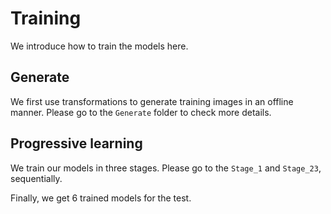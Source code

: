 # Training

We introduce how to train the models here.

## Generate

We first use transformations to generate training images in an offline manner. Please go to the ```Generate``` folder to check more details.

## Progressive learning

We train our models in three stages. Please go to the ```Stage_1``` and ```Stage_23```, sequentially.

Finally, we get $6$ trained models for the test.



